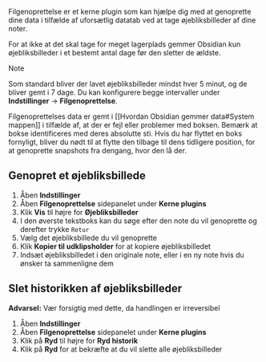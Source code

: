 Filgenoprettelse er et kerne plugin som kan hjælpe dig med at genoprette dine data i tilfælde af uforsætlig datatab ved at tage øjebliksbilleder af dine noter.

For at ikke at det skal tage for meget lagerplads gemmer Obsidian kun øjebliksbilleder i et bestemt antal dage før den sletter de ældste.

> [!note]
>  Som standard bliver der lavet øjebliksbilleder mindst hver 5 minut, og de bliver gemt i 7 dage. Du kan konfigurere begge intervaller under **Indstillinger** → **Filgenoprettelse**.

Filgenoprettelses data er gemt i [[Hvordan Obsidian gemmer data#System mappen]] i tilfælde af, at der er fejl eller problemer med boksen.
Bemærk at bokse identificeres med deres absolutte sti. Hvis du har flyttet en boks fornyligt, bliver du nødt til at flytte den tilbage til dens tidligere position, for at genoprette snapshots fra dengang, hvor den lå der.

## Genopret et øjebliksbillede

1. Åben **Indstillinger**
2. Åben **Filgenoprettelse** sidepanelet under **Kerne plugins**
3. Klik **Vis** til højre for **Øjebliksbilleder** 
4. I den øverste tekstboks kan du søge efter den note du vil genoprette og derefter trykke `Retur`
5. Vælg det øjebliksbillede du vil genoprette
6. Klik **Kopier til udklipsholder** for at kopiere øjebliksbilledet
7. Indsæt øjebliksbilledet i den originale note, eller i en ny note hvis du ønsker ta sammenligne dem

## Slet historikken af øjebliksbilleder

**Advarsel:** Vær forsigtig med dette, da handlingen er irreversibel

1. Åben **Indstillinger**
2. Åben **Filgenoprettelse** sidepanelet under **Kerne plugins**
3. Klik på **Ryd** til højre for **Ryd historik**
4. Klik på **Ryd** for at bekræfte at du vil slette alle øjebliksbilleder
